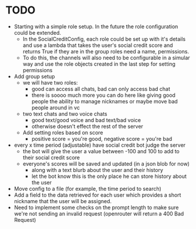 #  TODO
- Starting with a simple role setup. In the future the role configuration could be extended.
    - In the SocialCreditConfig, each role could be set up with it's details and use a lambda that takes
        the user's social credit score and returns True if they are in the group
        roles need a name, permissions.
    - To do this, the channels will also need to be configurable in a simular way and use the role
        objects created in the last step for setting permissions
- Add group setup
    - we will have two roles:
        - good can access all chats, bad can only access bad chat
        - there is soooo much more you can do here like giving good people the ability to manage nicknames or maybe move bad people around in vc
    - two text chats and two voice chats
        - good text/good voice and bad text/bad voice
        - otherwise doesn't effect the rest of the server
    - Add setting roles based on score
        - positive score = you're good,  negative score = you're bad
- every x time period (adjustable) have social credit bot judge the server
    - the bot will give the user a value between -100 and 100 to add to their social credit score
    - everyone's scores will be saved and updated (in a json blob for now)
        - along with a text blurb about the user and their history
        - let the bot know this is the only place he can store history about the user
- Move config to a file (for example, the time period to search)
- Add a field to the data retrieved for each user which provides a short nickname that the user will be assigned.
- Need to implement some checks on the prompt length to make sure we're not sending an invalid request (openrouter will return a 400 Bad Request)